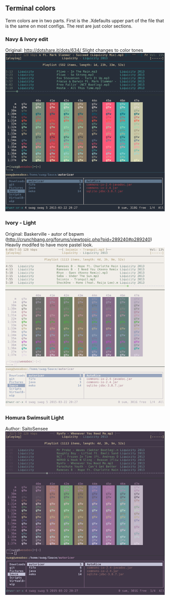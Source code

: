 ## Terminal colors

Term colors are in two parts. First is the .Xdefaults upper part of the file that is the same on most configs. The rest are just color sections.

### Navy & Ivory edit
Original: http://dotshare.it/dots/634/
Slight changes to color tones
![alt tag](https://raw.githubusercontent.com/UltraNyan/rice/master/Screenshots/2015-04-09-065128_1920x1080_scrot.png)

### Ivory - Light
Original: Baskerville - autor of bspwm (http://crunchbang.org/forums/viewtopic.php?pid=289240#p289240)
Heavliy modifed to have more pastel look.
![alt tag](https://raw.githubusercontent.com/UltraNyan/rice/master/Screenshots/term-light.png)


### Homura Swimsuit Light
Author: SaitoSensee
![alt tag](https://raw.githubusercontent.com/UltraNyan/rice/master/Screenshots/term-homura-swimsuit-lighter.png)
